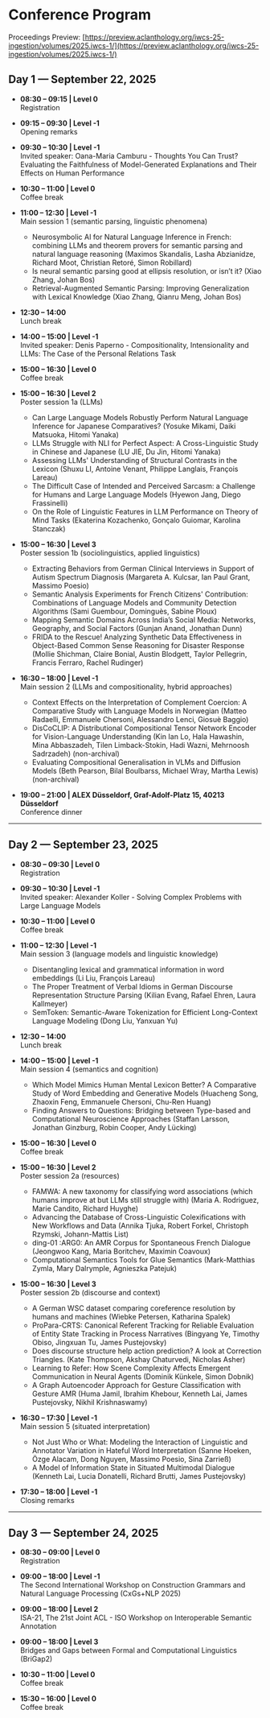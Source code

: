 # Conference Program

Proceedings Preview: [https://preview.aclanthology.org/iwcs-25-ingestion/volumes/2025.iwcs-1/](https://preview.aclanthology.org/iwcs-25-ingestion/volumes/2025.iwcs-1/)

## Day 1 — September 22, 2025

- **08:30 – 09:15 | Level 0**  
  Registration  

- **09:15 – 09:30 | Level -1**  
  Opening remarks  

- **09:30 – 10:30 | Level -1**  
  Invited speaker: Oana-Maria Camburu - Thoughts You Can Trust? Evaluating the Faithfulness of Model-Generated Explanations and Their Effects on Human Performance

- **10:30 – 11:00 | Level 0**  
  Coffee break  

- **11:00 – 12:30 | Level -1**  
  Main session 1 (semantic parsing, linguistic phenomena)
  
    - Neurosymbolic AI for Natural Language Inference in French: combining LLMs and theorem provers for semantic parsing and natural language reasoning (Maximos Skandalis, Lasha Abzianidze, Richard Moot, Christian Retoré, Simon Robillard)  
    - Is neural semantic parsing good at ellipsis resolution, or isn’t it? (Xiao Zhang, Johan Bos)  
    - Retrieval-Augmented Semantic Parsing: Improving Generalization with Lexical Knowledge (Xiao Zhang, Qianru Meng, Johan Bos)  

- **12:30 – 14:00**  
  Lunch break  

- **14:00 – 15:00 | Level -1**  
  Invited speaker: Denis Paperno - Compositionality, Intensionality and LLMs: The Case of the Personal Relations Task 

- **15:00 – 16:30 | Level 0**  
  Coffee break  

- **15:00 – 16:30 | Level 2**  
  Poster session 1a (LLMs)
  
    - Can Large Language Models Robustly Perform Natural Language Inference for Japanese Comparatives? (Yosuke Mikami, Daiki Matsuoka, Hitomi Yanaka)  
    - LLMs Struggle with NLI for Perfect Aspect: A Cross-Linguistic Study in Chinese and Japanese (LU JIE, Du Jin, Hitomi Yanaka)  
    - Assessing LLMs' Understanding of Structural Contrasts in the Lexicon (Shuxu LI, Antoine Venant, Philippe Langlais, François Lareau)  
    - The Difficult Case of Intended and Perceived Sarcasm: a Challenge for Humans and Large Language Models (Hyewon Jang, Diego Frassinelli)  
    - On the Role of Linguistic Features in LLM Performance on Theory of Mind Tasks (Ekaterina Kozachenko, Gonçalo Guiomar, Karolina Stanczak)  

- **15:00 – 16:30 | Level 3**  
  Poster session 1b (sociolinguistics, applied linguistics)  
  
    - Extracting Behaviors from German Clinical Interviews in Support of Autism Spectrum Diagnosis (Margareta A. Kulcsar, Ian Paul Grant, Massimo Poesio)  
    - Semantic Analysis Experiments for French Citizens' Contribution: Combinations of Language Models and Community Detection Algorithms (Sami Guembour, Dominguès, Sabine Ploux)  
    - Mapping Semantic Domains Across India’s Social Media: Networks, Geography, and Social Factors (Gunjan Anand, Jonathan Dunn)  
    - FRIDA to the Rescue! Analyzing Synthetic Data Effectiveness in Object-Based Common Sense Reasoning for Disaster Response (Mollie Shichman, Claire Bonial, Austin Blodgett, Taylor Pellegrin, Francis Ferraro, Rachel Rudinger)  

- **16:30 – 18:00 | Level -1**  
  Main session 2 (LLMs and compositionality, hybrid approaches)

    - Context Effects on the Interpretation of Complement Coercion: A Comparative Study with Language Models in Norwegian (Matteo Radaelli, Emmanuele Chersoni, Alessandro Lenci, Giosuè Baggio)  
    - DisCoCLIP: A Distributional Compositional Tensor Network Encoder for Vision-Language Understanding (Kin Ian Lo, Hala Hawashin, Mina Abbaszadeh, Tilen Limback-Stokin, Hadi Wazni, Mehrnoosh Sadrzadeh) (non-archival)
    - Evaluating Compositional Generalisation in VLMs and Diffusion Models (Beth Pearson, Bilal Boulbarss, Michael Wray, Martha Lewis) (non-archival)
    
- **19:00 – 21:00 | ALEX Düsseldorf, Graf-Adolf-Platz 15, 40213 Düsseldorf**  
  Conference dinner  

---

## Day 2 — September 23, 2025

- **08:30 – 09:30 | Level 0**  
  Registration  

- **09:30 – 10:30 | Level -1**  
  Invited speaker: Alexander Koller - Solving Complex Problems with Large Language Models

- **10:30 – 11:00 | Level 0**  
  Coffee break  

- **11:00 – 12:30 | Level -1**  
  Main session 3 (language models and linguistic knowledge)  

    - Disentangling lexical and grammatical information in word embeddings (Li Liu, François Lareau)  
    - The Proper Treatment of Verbal Idioms in German Discourse Representation Structure Parsing (Kilian Evang, Rafael Ehren, Laura Kallmeyer)  
    - SemToken: Semantic-Aware Tokenization for Efficient Long-Context Language Modeling (Dong Liu, Yanxuan Yu)  

- **12:30 – 14:00**  
  Lunch break  

- **14:00 – 15:00 | Level -1**  
  Main session 4 (semantics and cognition)  
 
    - Which Model Mimics Human Mental Lexicon Better? A Comparative Study of Word Embedding and Generative Models (Huacheng Song, Zhaoxin Feng, Emmanuele Chersoni, Chu-Ren Huang)  
    - Finding Answers to Questions: Bridging between Type-based and Computational Neuroscience Approaches (Staffan Larsson, Jonathan Ginzburg, Robin Cooper, Andy Lücking)  

- **15:00 – 16:30 | Level 0**  
  Coffee break  

- **15:00 – 16:30 | Level 2**  
  Poster session 2a (resources)  

    - FAMWA: A new taxonomy for classifying word associations (which humans improve at but LLMs still struggle with) (Maria A. Rodriguez, Marie Candito, Richard Huyghe)  
    - Advancing the Database of Cross-Linguistic Colexifications with New Workflows and Data (Annika Tjuka, Robert Forkel, Christoph Rzymski, Johann-Mattis List)  
    - ding-01 :ARG0: An AMR Corpus for Spontaneous French Dialogue (Jeongwoo Kang, Maria Boritchev, Maximin Coavoux)  
    - Computational Semantics Tools for Glue Semantics (Mark-Matthias Zymla, Mary Dalrymple, Agnieszka Patejuk)  

- **15:00 – 16:30 | Level 3**  
  Poster session 2b (discourse and context)  

    - A German WSC dataset comparing coreference resolution by humans and machines (Wiebke Petersen, Katharina Spalek)  
    - ProPara-CRTS: Canonical Referent Tracking for Reliable Evaluation of Entity State Tracking in Process Narratives (Bingyang Ye, Timothy Obiso, Jingxuan Tu, James Pustejovsky)  
    - Does discourse structure help action prediction? A look at Correction Triangles. (Kate Thompson, Akshay Chaturvedi, Nicholas Asher)  
    - Learning to Refer: How Scene Complexity Affects Emergent Communication in Neural Agents (Dominik Künkele, Simon Dobnik)  
    - A Graph Autoencoder Approach for Gesture Classification with Gesture AMR (Huma Jamil, Ibrahim Khebour, Kenneth Lai, James Pustejovsky, Nikhil Krishnaswamy)  

- **16:30 – 17:30 | Level -1**  
  Main session 5 (situated interpretation)  

    - Not Just Who or What: Modeling the Interaction of Linguistic and Annotator Variation in Hateful Word Interpretation (Sanne Hoeken, Özge Alacam, Dong Nguyen, Massimo Poesio, Sina Zarrieß)  
    - A Model of Information State in Situated Multimodal Dialogue (Kenneth Lai, Lucia Donatelli, Richard Brutti, James Pustejovsky)  

- **17:30 – 18:00 | Level -1**  
  Closing remarks  

---

## Day 3 — September 24, 2025

- **08:30 – 09:00 | Level 0**  
  Registration  

- **09:00 – 18:00 | Level -1**  
  The Second International Workshop on Construction Grammars and Natural Language Processing (CxGs+NLP 2025)  

- **09:00 – 18:00 | Level 2**  
  ISA-21, The 21st Joint ACL - ISO Workshop on Interoperable Semantic Annotation  

- **09:00 – 18:00 | Level 3**  
  Bridges and Gaps between Formal and Computational Linguistics (BriGap2)  

- **10:30 – 11:00 | Level 0**  
  Coffee break  

- **15:30 – 16:00 | Level 0**  
  Coffee break  
